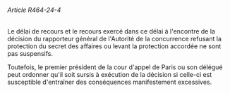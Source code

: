 ###### Article R464-24-4

Le délai de recours et le recours exercé dans ce délai à l'encontre de la décision du rapporteur général de l'Autorité de la concurrence refusant la protection du secret des affaires ou levant la protection accordée ne sont pas suspensifs.

Toutefois, le premier président de la cour d'appel de Paris ou son délégué peut ordonner qu'il soit sursis à exécution de la décision si celle-ci est susceptible d'entraîner des conséquences manifestement excessives.

